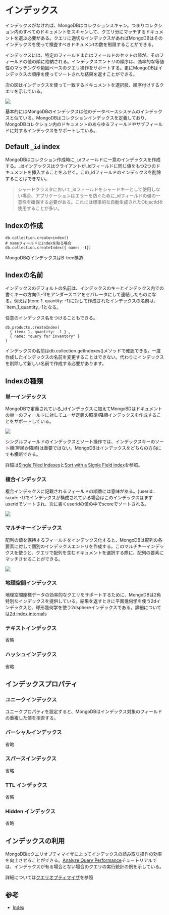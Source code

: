 インデックス
===

インデックスがなければ、MongoDBはコレクションスキャン。つまりコレクション内のすべてのドキュメントをスキャンして、クエリ分にマッチするドキュメントを選ぶ必要がある。クエリに適切なインデックスがあればMongoDBはそのインデックスを使って検査すべきドキュメンtの数を制限することができる。

インデックスには、特定のフィールドまたはフィールドのセットの値が、そのフィールドの値の順に格納される。インデックスエントリの順序は、効率的な等値性のマッチングや範囲ベースのクエリ操作をサポートする。更にMongoDBはインデックスの順序を使ってソートされた結果を返すことができる。

次の図はインデックスを使って一致するドキュメントを選択肢、順序付けするクエリを示している。

![](https://docs.mongodb.com/manual/images/index-for-sort.bakedsvg.svg)

基本的にはMongoDBのインデックスは他のデータベースシステムのインデックスと似ている。MongoDBはコレクションインデックスを定義しており、MongoDBコレクション内のドキュメントのあらゆるフィールドやサブフィールドに対するインデックスをサポートしている。

## Default `_id` index

MongoDBはコレクション作成時に`_id`フィールドに一意のインデックスを作成する。_idインデックスはクライアントが_idフィールドに同じ値をもつ2つのドキュメントを挿入することをふせぐ。この_idフィールドのインデックスを削除することはできない。

> シャードクラスタにおいて_idフィールドをシャードキーとして使用しない場合、アプリケーションはエラーを防ぐために_idフィールドの値の一意性を確保する必要がある。これには標準的な自動生成されたObjectIdを使用することが多い。

## Indexの作成

```
db.collection.create>index()
# nameフィールドにindexを貼る場合
db.collection.createIndex({ name: -1})
```

MongoDBのインデックスはB-tree構造

## Indexの名前

インデックスのデフォルトの名前は、インデックスのキーとインデックス内での書くキーの方向(1,-1)をアンダースコアをセパレータにして連結したものになる。例えば{item: 1. quantity: -1}に対して作成されたインデックスの名前は、`item_1_quantity_-1となる。

任意のインデックス名をつけることもできる。

```
db.products.createIndex(
  { item: 1, quantity: -1 } ,
  { name: "query for inventory" }
)
```

インデックスの名前はdb.collection.getIndexes()メソッドで確認できる。一度作成したインデックスの名前を変更することはできない。代わりにインデックスを削除して新しい名前で作成する必要があります。

## Indexの種類

### 単一インデックス

MongoDBで定義されている_idインデックスに加えてMongoBDはドキュメントの単一のフィールドに対してユーザ定義の照準/降順インデックスを作成することをサポートしている。

![](https://docs.mongodb.com/manual/images/index-ascending.bakedsvg.svg)

シングルフィールドのインデックスとソート操作では、インデックスキーのソート順(昇順か降順)は重要ではない。MongoDBはインデックスをどちらの方向にでも横断できる。

詳細は[Single Filed Indexes](https://docs.mongodb.com/manual/core/index-single/)と[Sort with a Signle Field index](https://docs.mongodb.com/manual/tutorial/sort-results-with-indexes/#std-label-sort-results-single-field)を参照。

### 複合インデックス

複合インデックスに記載されるフィールドの順番には意味がある。{userid:. score: -1}でインデックスが構成されている場合はこのインデックスはまずuseridでソートされ、次に書くuseridの値の中でscoreでソートされる。

![](https://docs.mongodb.com/manual/images/index-compound-key.bakedsvg.svg)

### マルチキーインデックス

配列の値を保持するフィールドをインデックス化すると、MongoDBは配列の各要素に対して個別のインデックスエントリを作成する。このマルチキーインデックスを使うと、クエリで配列を含むドキュメントを選択する際に、配列の要素にマッチさせることができる。

![](https://docs.mongodb.com/manual/images/index-multikey.bakedsvg.svg)

### 地理空間インデックス

地理空間座標データの効率的なクエリをサポートするために、MongoDBは2角特別なインデックスを提供している。結果を返すときに平面幾何学を使う2dインデックスと、球形幾何学を使う2dsphereインデックスである。詳細については[2d index internals](https://docs.mongodb.com/manual/core/geospatial-indexes/)

### テキストインデックス

省略

### ハッシュインデックス

省略

## インデックスプロパティ

### ユニークインデックス

ユニークプロパティを設定すると、MongoDBはインデックス対象のフィールドの重複した値を拒否する。

### パーシャルインデックス

省略

### スパースインデックス

省略

### TTL インデックス

省略

### Hidden インデックス

省略

## インデックスの利用

MongoDBはクエリオプティマイザによってインデックスの読み取り操作の効率を向上させることができる。[Analyze Query Performance](https://docs.mongodb.com/manual/tutorial/analyze-query-plan/)チュートリアルでは、インデックスが有る場合とない場合のクエリの実行統計の例を示している。

詳細については[クエリオプティマイザ](https://docs.mongodb.com/manual/core/query-plans/#std-label-read-operations-query-optimization)を参照

## 参考
- [Index](https://docs.mongodb.com/manual/indexes/#compound-index)
